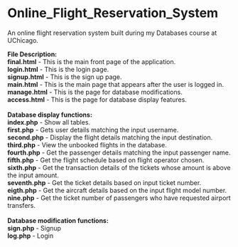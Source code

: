 # Online_Flight_Reservation_System
An online flight reservation system built during my Databases course at UChicago.
<br />

**File Description:**
<br />
**final.html** - This is the main front page of the application.
<br />
**login.html** - This is the login page.
<br />
**signup.html** - This is the sign up page.
<br />
**main.html** - This is the main page that appears after the user is logged in.
<br />
**manage.html** - This is the page for database modifications.
<br />
**access.html** - This is the page for database display features.
<br />
<br />
**Database display functions:**
<br />
**index.php** - Show all tables.
<br />
**first.php** - Gets user details matching the input username.
<br />
**second.php** - Display the flight details matching the input destination.
<br />
**third.php** - View the unbooked flights in the database.
<br />
**fourth.php** - Get the passenger details matching the input passenger name.
<br />
**fifth.php** - Get the flight schedule based on flight operator chosen.
<br />
**sixth.php** - Get the transaction details of the tickets whose amount is above the input amount.
<br />
**seventh.php** - Get the ticket details based on input ticket number.
<br />
**eigth.php** - Get the aircraft details based on the input flight model number.
<br />
**nine.php** -  Get the ticket number of passengers who have requested airport transfers.
<br />
<br />
**Database modification functions:**
<br />
**sign.php** - Signup
<br />
**log.php** - Login
<br />
